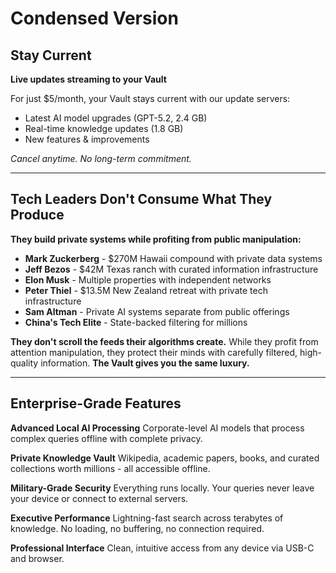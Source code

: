 # Condensed Version

## Stay Current
**Live updates streaming to your Vault**

For just $5/month, your Vault stays current with our update servers:
- Latest AI model upgrades (GPT-5.2, 2.4 GB)
- Real-time knowledge updates (1.8 GB)
- New features & improvements

*Cancel anytime. No long-term commitment.*

---

## Tech Leaders Don't Consume What They Produce

**They build private systems while profiting from public manipulation:**

- **Mark Zuckerberg** - $270M Hawaii compound with private data systems
- **Jeff Bezos** - $42M Texas ranch with curated information infrastructure  
- **Elon Musk** - Multiple properties with independent networks
- **Peter Thiel** - $13.5M New Zealand retreat with private tech infrastructure
- **Sam Altman** - Private AI systems separate from public offerings
- **China's Tech Elite** - State-backed filtering for millions

**They don't scroll the feeds their algorithms create.** While they profit from attention manipulation, they protect their minds with carefully filtered, high-quality information. **The Vault gives you the same luxury.**

---

## Enterprise-Grade Features

**Advanced Local AI Processing**
Corporate-level AI models that process complex queries offline with complete privacy.

**Private Knowledge Vault** 
Wikipedia, academic papers, books, and curated collections worth millions - all accessible offline.

**Military-Grade Security**
Everything runs locally. Your queries never leave your device or connect to external servers.

**Executive Performance**
Lightning-fast search across terabytes of knowledge. No loading, no buffering, no connection required.

**Professional Interface**
Clean, intuitive access from any device via USB-C and browser. 